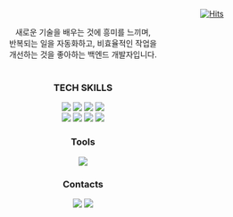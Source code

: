 
<div align=right>
  
[![Hits](https://hits.seeyoufarm.com/api/count/incr/badge.svg?url=https%3A%2F%2Fgithub.com%2FMin-Ch&count_bg=%2379C83D&title_bg=%23555555&icon=&icon_color=%23E7E7E7&title=hits&edge_flat=false)](https://hits.seeyoufarm.com)
  
</div>
<div align=center>    
  <div>
    새로운 기술을 배우는 것에 흥미를 느끼며,<br>
    반복되는 일을 자동화하고, 비효율적인 작업을<br>
    개선하는 것을 좋아하는 백엔드 개발자입니다.
  </div>
  
  <br>
  
  <h3 align="center">TECH SKILLS</h3>

  <img src="https://img.shields.io/static/v1?style=flat-square&message=Typescript&color=blue&logo=typescript&logoColor=FFFFFF&label="/></a>
  <img src="https://img.shields.io/static/v1?style=flat-square&message=NestJs&color=red&logo=nestjs&logoColor=FFFFFF&label="/></a>
  <img src="https://img.shields.io/badge/MySQL-4479A1?style=flat-square&logo=MySQL&logoColor=white"/></a>
  <img src="https://img.shields.io/badge/MongoDB-47A248?style=flat-square&logo=MongoDB&logoColor=white"/></a>
  <br>
  <img src="https://img.shields.io/badge/AWS-000000?style=flat-square&logo=Amazon%20AWS&logoColor=FF9900"/></a>
  <img src="https://img.shields.io/static/v1?style=flat-square&message=Docker&color=blue&logo=docker&logoColor=FFFFFF&label="/></a>
  <img src="https://img.shields.io/static/v1?style=flat-square&message=ElasticStack&color=66b5ae&logo=elasticstack&logoColor=FFFFFF&label="/></a>
  <img src="https://img.shields.io/static/v1?style=flat-square&message=Github Actions&color=005571&logo=githubactions&logoColor=FFFFFF&label="/></a>

  <h3 align="center">Tools</h3>

  <img src="https://img.shields.io/static/v1?style=flat-square&message=GitHub&color=181717&logo=GitHub&logoColor=FFFFFF&label="/></a>

  <h3 align="center">Contacts</h3>

  <a href="https://atlantic-speedboat-cc3.notion.site/MIN-Choi-a62a2be39c704b0589c29832fb5530c1"><img src="https://img.shields.io/badge/Notion-000000?style=flat-square&logo=Notion&logoColor=white&link=https://atlantic-speedboat-cc3.notion.site/MIN-Choi-a62a2be39c704b0589c29832fb5530c1"/></a>
  <a href="mailto:cm9542@gmail.com"><img src="https://img.shields.io/badge/Gmail-d14836?style=flat-square&logo=Gmail&logoColor=white&link=cm9542@gmail.com"/></a>
  <!--   <a href="https://velog.io/@cmin95"><img src="https://img.shields.io/badge/Tech%20Blog-11B48A?style=flat-square&logo=Vimeo&logoColor=white&link=https://velog.io/@cmin95"/></a>&nbsp -->
</div>

